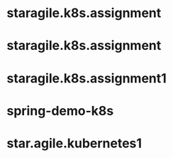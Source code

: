 # staragile.k8s.assignment
# staragile.k8s.assignment
# staragile.k8s.assignment1
# spring-demo-k8s
# star.agile.kubernetes1
